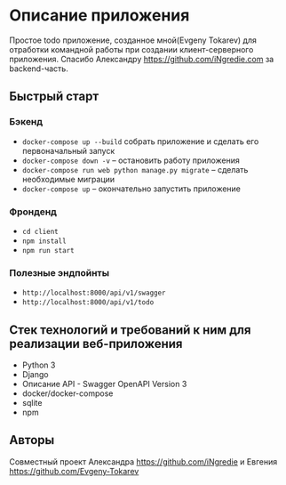 # Описание приложения

Простое todo приложение, созданное мной(Evgeny Tokarev) для отработки командной работы
при создании клиент-серверного приложения. Спасибо Александру https://github.com/iNgredie.com
за backend-часть.

## Быстрый старт

### Бэкенд

- `docker-compose up --build` собрать приложение и сделать его первоначальный запуск
- `docker-compose down -v` – остановить работу приложения
- `docker-compose run web python manage.py migrate` – сделать необходимые миграции
- `docker-compose up` – окончательно запустить приложение

### Фронденд

- `cd client`
- `npm install`
- `npm run start`

### Полезные эндпойнты

- `http://localhost:8000/api/v1/swagger`
- `http://localhost:8000/api/v1/todo`

## Стек технологий и требований к ним для реализации веб-приложения

- Python 3
- Django
- Описание API - Swagger OpenAPI Version 3
- docker/docker-compose
- sqlite
- npm

## Авторы

Совместный проект Александра https://github.com/iNgredie и Евгения https://github.com/Evgeny-Tokarev
